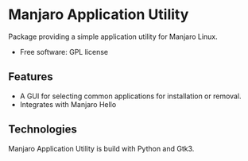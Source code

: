 # Manjaro Application Utility

Package providing a simple application utility for Manjaro Linux.

- Free software: GPL license

## Features

- A GUI for selecting common applications for installation or removal.
- Integrates with Manjaro Hello

## Technologies

Manjaro Application Utility is build with Python and Gtk3.
